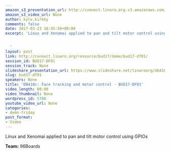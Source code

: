 ```yaml
---
amazon_s3_presentation_url: http://connect.linaro.org.s3.amazonaws.com/bud17/Presentations/BUD17-DF01.pdf
amazon_s3_video_url: None
author: kyle.kirkby
comments: false
date: 2017-03-23 16:45:50+00:00
excerpt: 'Linux and Xenomai applied to pan and tilt motor control using GPIOs


  '
layout: post
link: http://connect.linaro.org/resource/bud17/demo/bud17-df01/
session_id: BUD17-DF01
session_track: None
slideshare_presentation_url: https://www.slideshare.net/linaroorg/db410c-face-tracking-and-motor-control
slug: bud17-df01
speakers: None
title: 'DB410c: Face tracking and motor control - BUD17-DF01'
video_length: 00:00
video_thumbnail: None
wordpress_id: 5706
youtube_video_url: None
categories:
- demo-friday
post_format:
- Video
---
```


Linux and Xenomai applied to pan and tilt motor control using GPIOs

**Team:** 96Boards
